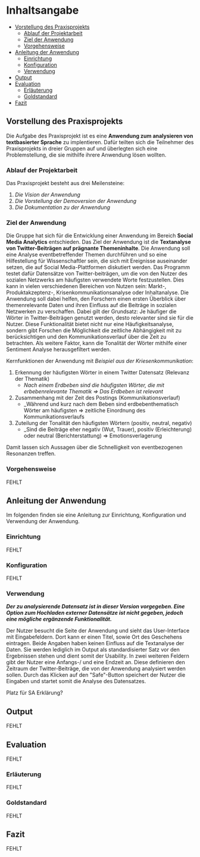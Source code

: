 # Inhaltsangabe 
- [Vorstellung des Praxisprojekts](#vorstellung-des-Praxisprojekts)
   - [Ablauf der Projektarbeit](#ablauf-der-projektarbeit)
   - [Ziel der Anwendung](#ziel-der-anwendung)
   - [Vorgehensweise](#vorgehensweise)
- [Anleitung der Anwendung](#anleitung-der-anwendung)
   - [Einrichtung](#einrichtung)
   - [Konfiguration](#konfiguration)
   - [Verwendung](#verwendung)
- [Output](#output)
- [Evaluation](#evaluation)
   - [Erläuterung](#erläuterung)  
   - [Goldstandard](#goldstandard)
- [Fazit](#fazit)

## Vorstellung des Praxisprojekts
Die Aufgabe des Praxisprojekt ist es eine **Anwendung zum analysieren von textbasierter Sprache** zu implentieren. Dafür teilten sich die Teilnehmer des Praxisprojekts in dreier Gruppen auf und überlegten sich eine Problemstellung, die sie mithilfe ihrere Anwendung lösen wollten.

### Ablauf der Projektarbeit
Das Praxisprojekt besteht aus drei Meilensteine:
1. _Die Vision der Anwendung_
2. _Die Vorstellung der Demoversion der Anwendung_
3. _Die Dokumentation zu der Anwendung_

### Ziel der Anwendung
Die Gruppe hat sich für die Entwicklung einer Anwendung im Bereich **Social Media Analytics** entschieden. Das Ziel der Anwendung ist die **Textanalyse von Twitter-Beiträgen auf prägnante Themeninhalte**. Die Anwendung soll eine Analyse eventbetreffender Themen durchführen und so eine Hilfestellung für Wissenschaftler sein, die sich mit Ereignisse auseinander setzen, die auf Social Media-Plattformen diskutiert werden.
Das Programm testet dafür Datensätze von Twitter-beiträgen, um die von den Nutzer des sozialen Netzwerks am häufigsten verwendete Worte festzustellen. Dies kann in vielen verschiedenen Bereichen von Nutzen sein: Markt-, Produktakzeptenz-, Krisenkommunikationsanalyse oder Inhaltanalyse. Die Anwendung soll dabei helfen, den Forschern einen ersten Überblick über themenrelevante Daten und ihren Einfluss auf die Beiträge in sozialen Netzwerken zu verschaffen. Dabei gilt der Grundsatz: Je häufiger die Wörter in Twitter-Beiträgen genutzt werden, desto relevanter sind sie für die Nutzer. Diese Funktionalität bietet nicht nur eine Häufigkeitsanalyse, sondern gibt Forschen die Möglichkeit die zeitliche Abhängigkeit mit zu berücksichtigen und den Kommunikationsverlauf über die Zeit zu betrachten. Als weitere Faktor, kann die Tonalität der Wörter mithilfe einer Sentiment Analyse herausgefiltert werden. 

Kernfunktionen der Anwendung mit _Beispiel aus der Kriesenkommunikation_:
1.	Erkennung der häufigsten Wörter in einem Twitter Datensatz (Relevanz der Thematik)
      - _Nach einem Erdbeben sind die häufigsten Wörter, die mit erbebenrelevante Thematik => Das Erdbeben ist relevant_
2.	Zusammenhang mit der Zeit des Postings (Kommunikationsverlauf)
      - _Während und kurz nach dem Beben sind erdbebenthematisch Wörter am häufigsten => zeitliche Einordnung des Kommunikationsverlaufs
3.	Zuteilung der Tonalität den häufigsten Wörtern (positiv, neutral, negativ)
      - _Sind die Beiträge eher negativ (Wut, Trauer), positiv (Erleichterung) oder neutral (Berichterstattung) => Emotionsverlagerung  

Damit lassen sich Aussagen über die Schnelligkeit von eventbezogenen Resonanzen treffen.

### Vorgehensweise
FEHLT

## Anleitung der Anwendung 
Im folgenden finden sie eine Anleitung zur Einrichtung, Konfiguration und Verwendung der Anwendung.

### Einrichtung
FEHLT

### Konfiguration
FEHLT

### Verwendung
**_Der zu analysierende Datensatz ist in dieser Version vorgegeben. Eine Option zum Hochladen externer Datensätze ist nicht gegeben, jedoch eine mögliche ergänzende Funktionalität._**

Der Nutzer besucht die Seite der Anwendung und sieht das User-Interface mit Eingabefeldern. Dort kann er einen Titel, sowie Ort des Geschehens eintragen. Beide Angaben haben keinen Einfluss auf die Textanalyse der Daten. Sie werden lediglich im Output als standardisierter Satz vor den Ergebnissen stehen und dient somit der Usability.
In zwei weiteren Feldern gibt der Nutzer eine Anfangs-/ und eine Endzeit an. Diese definieren den Zeitraum der Twitter-Beiträge, die von der Anwendung analysiert werden sollen.
Durch das Klicken auf den "Safe"-Button speichert der Nutzer die Eingaben und startet somit die Analyse des Datensatzes.

Platz für SA Erklärung?
 

## Output
FEHLT 

## Evaluation 
FEHLT

### Erläuterung
FEHLT

### Goldstandard
FEHLT

## Fazit
FEHLT
